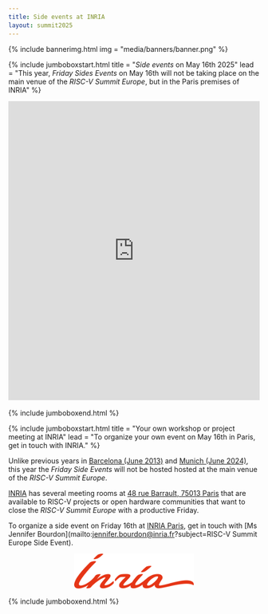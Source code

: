 ```yaml
---
title: Side events at INRIA
layout: summit2025
---
```


{% include bannerimg.html
    img = "media/banners/banner.png"
%}

{% include jumboboxstart.html
	title = "*Side events* on May 16th 2025"
	lead = "This year, *Friday Sides Events* on May 16th will not be taking place on the main venue of the *RISC-V Summit Europe*, but in the Paris premises of INRIA"
%}


<iframe src="https://www.google.com/maps/embed?pb=!1m18!1m12!1m3!1d1313.3307748338514!2d2.3454704680477394!3d48.82651876274748!2m3!1f0!2f0!3f0!3m2!1i1024!2i768!4f13.1!3m3!1m2!1s0x47e671975c391b55%3A0x898ec5cd93e997c2!2s48%20Rue%20Barrault%2C%2075013%20Paris!5e0!3m2!1sfr!2sfr!4v1739198711055!5m2!1sfr!2sfr" width="100%" height="600" style="border:0;" allowfullscreen="" loading="lazy" referrerpolicy="no-referrer-when-downgrade"></iframe>

{% include jumboboxend.html %}

{% include jumboboxstart.html
	title = "Your own workshop or project meeting at INRIA"
	lead = "To organize your own event on May 16th in Paris, get in touch with INRIA."
%}

Unlike previous years in [Barcelona (June
2013)](https://riscv-europe.org/summit/2023/side-events) and [Munich
(June 2024)](https://riscv-europe.org/summit/2024/sideevents), this
year the *Friday Side Events* will not be hosted hosted at the main
venue of the *RISC-V Summit Europe*.

[INRIA](https://www.inria.fr) has several meeting rooms at [48 rue
Barrault, 75013
Paris](https://www.openstreetmap.org/#map=19/48.826311/2.346010) that
are available to RISC-V projects or open hardware communities that
want to close the *RISC-V Summit Europe* with a productive Friday.

To organize a side event on Friday 16th at [INRIA
Paris](https://www.inria.fr/fr/centre-inria-de-paris), get in touch
with [Ms Jennifer Bourdon](mailto:jennifer.bourdon@inria.fr?subject=RISC-V Summit Europe Side Event).

<p align="center"><img src="media/logos/INRIA.svg" alt="INRIA logo" height="70"></p>

{% include jumboboxend.html %}
